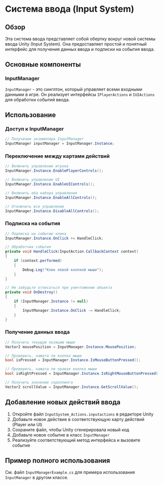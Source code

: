 # Система ввода (Input System)

## Обзор

Эта система ввода представляет собой обертку вокруг новой системы ввода Unity (Input System). Она предоставляет простой и понятный интерфейс для получения данных ввода и подписки на события ввода.

## Основные компоненты

### InputManager

`InputManager` - это синглтон, который управляет всеми входными данными в игре. Он реализует интерфейсы `IPlayerActions` и `IUIActions` для обработки событий ввода.

## Использование

### Доступ к InputManager

```csharp
// Получение экземпляра InputManager
InputManager inputManager = InputManager.Instance;
```

### Переключение между картами действий

```csharp
// Включить управление игрока
InputManager.Instance.EnablePlayerControls();

// Включить управление UI
InputManager.Instance.EnableUIControls();

// Включить оба набора управления
InputManager.Instance.EnableAllControls();

// Отключить все управление
InputManager.Instance.DisableAllControls();
```

### Подписка на события

```csharp
// Подписка на событие клика
InputManager.Instance.OnClick += HandleClick;

// Обработчик события
private void HandleClick(InputAction.CallbackContext context)
{
    if (context.performed)
    {
        Debug.Log("Клик левой кнопкой мыши");
    }
}

// Не забудьте отписаться при уничтожении объекта
private void OnDestroy()
{
    if (InputManager.Instance != null)
    {
        InputManager.Instance.OnClick -= HandleClick;
    }
}
```

### Получение данных ввода

```csharp
// Получить текущую позицию мыши
Vector2 mousePosition = InputManager.Instance.MousePosition;

// Проверить, нажата ли кнопка мыши
bool isPressed = InputManager.Instance.IsMouseButtonPressed();

// Проверить, нажата ли правая кнопка мыши
bool isRightPressed = InputManager.Instance.IsRightMouseButtonPressed();

// Получить значение скроллинга
Vector2 scrollValue = InputManager.Instance.GetScrollValue();
```

## Добавление новых действий ввода

1. Откройте файл `InputSystem_Actions.inputactions` в редакторе Unity
2. Добавьте новое действие в соответствующую карту действий (Player или UI)
3. Сохраните файл, чтобы Unity сгенерировала новый код
4. Добавьте новое событие в класс `InputManager`
5. Реализуйте соответствующий метод интерфейса и вызовите событие

## Пример полного использования

См. файл `InputManagerExample.cs` для примера использования `InputManager` в другом классе.